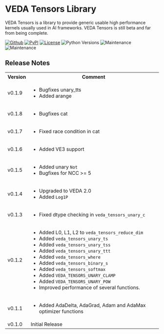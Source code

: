 # VEDA Tensors Library

VEDA Tensors is a library to provide generic usable high performance kernels
usually used in AI frameworks. VEDA Tensors is still beta and far from being
complete.

[![Github](https://img.shields.io/github/v/tag/sx-aurora/veda-tensors?display_name=tag&sort=semver)](https://github.com/sx-aurora/veda)
[![PyPI](https://img.shields.io/pypi/v/veda-tensors)](https://pypi.org/project/veda-tensors)
[![License](https://img.shields.io/pypi/l/veda-tensors)](https://pypi.org/project/veda-tensors)
![Python Versions](https://img.shields.io/pypi/pyversions/veda-tensors)
![Maintenance](https://img.shields.io/badge/Maintained%3F-yes-green.svg)
![Maintenance](https://img.shields.io/pypi/dm/veda-tensors)

## Release Notes
<table>
<tr><th>Version</th><th>Comment</th></tr>

<tr><td>v0.1.9</td><td>
<ul>
	<li>Bugfixes unary_tts</li>
	<li>Added arange</li>
</ul>
</td></tr>

<tr><td>v0.1.8</td><td>
<ul>
	<li>Bugfixes cat</li>
</ul>
</td></tr>

<tr><td>v0.1.7</td><td>
<ul>
	<li>Fixed race condition in cat</li>
</ul>
</td></tr>

<tr><td>v0.1.6</td><td>
<ul>
	<li>Added VE3 support</li>
</ul>
</td></tr>

<tr><td>v0.1.5</td><td>
<ul>
	<li>Added unary <code>Not</code></li>
	<li>Bugfixes for NCC >= 5</li>
</ul>
</td></tr>

<tr><td>v0.1.4</td><td>
<ul>
	<li>Upgraded to VEDA 2.0</li>
	<li>Added <code>Log1P</code></li>
</ul>
</td></tr>

<tr><td>v0.1.3</td><td>
<ul>
	<li>Fixed dtype checking in <code>veda_tensors_unary_c</code></li>
</ul>
</td></tr>

<tr><td>v0.1.2</td><td>
<ul>
	<li>Added L0, L1, L2 to <code>veda_tensors_reduce_dim</code></li>
	<li>Added <code>veda_tensors_unary_ts</code></li>
	<li>Added <code>veda_tensors_unary_tss</code></li>
	<li>Added <code>veda_tensors_unary_ttt</code></li>
	<li>Added <code>veda_tensors_where</code></li>
	<li>Added <code>veda_tensors_binary_s</code></li>
	<li>Added <code>veda_tensors_softmax</code></li>
	<li>Added <code>VEDA_TENSORS_UNARY_CLAMP</code></li>
	<li>Added <code>VEDA_TENSORS_UNARY_POW</code></li>
	<li>Improved performance of several functions.</li>
</ul>
</td></tr>

<tr><td>v0.1.1</td><td>
<ul>
	<li>Added AdaDelta, AdaGrad, Adam and AdaMax optimizer functions</li>
</ul>
</td></tr>

<tr><td>v0.1.0</td><td>
Initial Release
</td></tr>

</table>
